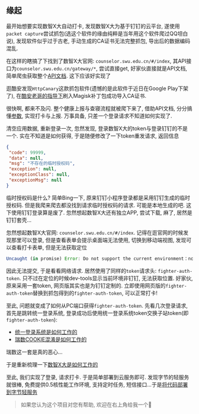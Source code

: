## 缘起

最开始想要实现数智X大自动打卡, 发现数智X大为基于钉钉的云平台, 遂使用`packet capture`尝试抓包(选这个软件的缘由纯粹是当年用这个软件爬过QQ坦白说), 发现软件似乎过于古老, 手动生成的CA证书无法完整抓包, 导出后的数据编码混乱.

在这样的瞎搞了下找到了数智X大官网: `counselor.swu.edu.cn/#/index`, 其API接口为`counselor.swu.edu.cn/gateway/*`, 尝试直接get, 好家伙直接就是API文档, 简单爬虫获取整个[API文档](../apis-szxd-docs/index.json). 这下应该好实现了

逛酷安发现`HttpCanary`这款抓包软件(遗憾的是此软件于近日在Google Play下架了), 在[酷安老哥的指导下](https://www.coolapk.com/feed/34058269?shareKey=ZDU3OTdmNjk0NGFlNjI0M2QwOWM~&shareUid=805314&shareFrom=com.coolapk.market_12.1.1)刷入Magisk补丁包成功导入CA证书.

很快啊, 都来不及闪. 整个健康上报与查寝流程就被爬下来了, 借助API文档, 分分搞懂[参数](../apis-clock-in-used/index.md), 实现打卡与上报. 万事具备, 只差一个登录请求不知道如何实现了.

清空应用数据, 重新登录一次, 忽然发现, 登录数智X大的token与登录钉钉的不是一个. 实在不知道是如何获得, 于是随便修改了一下token重发请求, 返回信息

```json
{
 "code": 99999,
 "data": null,
 "msg": "不存在的临时授权码",
 "exception": null,
 "exceptionClass": null,
 "exceptionMsg": null
}
```

临时授权码是什么? 简单Bing一下, 原来钉钉小程序登录都是采用钉钉生成的临时授权码. 但是我爬来爬去都没找到请求临时授权码的请求. 可能是本地生成的吧. 这下使用钉钉登录算是废了. 忽然想起数智X大还有独立APP, 尝试下载, 麻了, 居然是钉钉套壳...

忽然想起数智X大官网: `counselor.swu.edu.cn/#/index`. 记得在逛官网的时候发现那里可以登录, 但是查看表单会提示桌面端无法使用, 切换到移动端视图, 发现可以查看打卡表单, 但是无法获取定位

```js
Uncaught (in promise) Error: Do not support the current environment：notInDingTalk
```

因此无法提交, 于是看看网络请求. 居然使用了同样的`token`请求头: `fighter-auth-token`. 只不过在定位的时候dev-tools显示当前环境非钉钉, 无法获取位置. 好家伙, 原来采用一套token, 网页版其实也是为钉钉定制的. 立即使用网页版的`fighter-auth-token`替换到抓包得到的`fighter-auth-token`, 可以正常打卡!

至此, 问题就变成了如何从PC端口获得`fighter-auth-token`. 先看几次登录请求, 首先是跳转统一登录系统, 登录成功后使用统一登录系统token交换子站token(即`fighter-auth-token`): 

- [统一登录系统是如何工作的](./统一登录系统是如何工作的.md)  
- [瑞数COOKIE混淆是如何工作的](./瑞数COOKIE混淆是如何工作的.md)  

瑞数这一套是真的恶心...

于是重新梳理一下[数智X大是如何工作的](./数智X大是如何工作的.md)

至此, 我们实现了登录, 请求打卡. 于是简单部署到云服务即可. 发现字节的轻服务就很棒, 免费提供0.5核性能工作环境, 支持定时任务, 短信接口...于是[将代码部署到字节轻服务](./部署到轻服务.md)

> 如果您认为这个项目对您有帮助, 欢迎在右上角给我一个🌟
